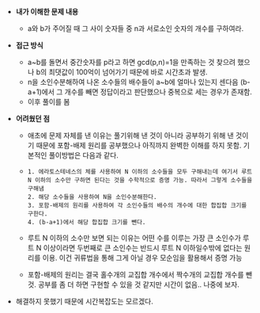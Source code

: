 * **내가 이해한 문제 내용**

  * a와 b가 주어질 때 그 사이 숫자들 중 n과 서로소인 숫자의 개수를 구하여라.

* **접근 방식**

  * a~b를 돌면서 중간숫자를 p라고 하면 gcd(p,n)=1을 만족하는 것 찾으려 했으나 b의 최댓값이 100억이 넘어가기 때문에 바로 시간초과 발생.
  * n을 소인수분해하여 나온 소수들의 배수들이 a~b에 얼마나 있는지 센다음 (b-a+1)에서 그 개수를 빼면 정답이라고 판단했으나 중복으로 세는 경우가 존재함.
  * 이후 풀이를 봄

* **어려웠던 점**

  * 애초에 문제 자체를 낸 이유는 풀기위해 낸 것이 아니라 공부하기 위해 낸 것이기 때문에 포함-배제 원리를 공부했으나 아직까지 완벽한 이해를 하지 못함. 기본적인 풀이방법은 다음과 같다.

  * ```
    1. 에라토스테네스의 체를 사용하여 N 이하의 소수들을 모두 구해내는데 여기서 루트 N 이하의 소수만 구하면 된다는 것을 수학적으로 증명 가능. 따라서 그렇게 소수들을 구해냄
    2. 해당 소수들을 사용하여 N을 소인수분해한다.
    3. 포함-배제의 원리를 사용하여 각 소인수들의 배수의 개수에 대한 합집합 크기를 구한다.
    4. (b-a+1)에서 해당 합집합 크기를 뺀다.
    ```

  * 루트 N 이하의 소수만 보면 되는 이유는 어떤 수를 이루는 가장 큰 소인수가 루트 N 이상이라면 두번째로 큰 소인수는 반드시 루트 N 이하일수밖에 없다는 원리를 이용. 이건 귀류법을 통해 그게 아닐 경우 모순임을 활용해서 증명 가능

  * 포함-배제의 원리는 결국 홀수개의 교집합 개수에서 짝수개의 교집합 개수를 뺀 것. 공부를 좀 더 하면 구현할 수 있을 것 같지만 시간이 없음.. 나중에 보자.

* 해결하지 못했기 때문에 시간복잡도는 모르겠다.